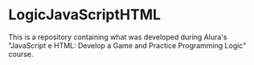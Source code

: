 # LogicJavaScriptHTML
This is a repository containing what was developed during Alura's "JavaScript e HTML: Develop a Game and Practice Programming Logic" course.
